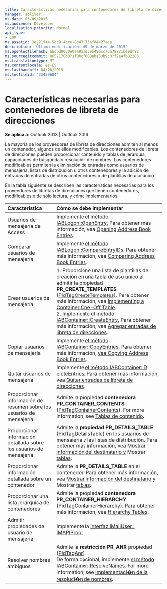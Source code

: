 ```yaml
---
title: Características necesarias para contenedores de libreta de direcciones
manager: soliver
ms.date: 03/09/2015
ms.audience: Developer
localization_priority: Normal
api_type:
- COM
ms.assetid: 3e221944-5dc9-4cce-8b47-73af84427aea
description: 'Última modificación: 09 de marzo de 2015'
ms.openlocfilehash: abdbd9030e0ea053d39b49ecc76a78821be9df82
ms.sourcegitcommit: 8657170d071f9bcf680aba50b9c07f2a4fb82283
ms.translationtype: MT
ms.contentlocale: es-ES
ms.lasthandoff: 04/28/2019
ms.locfileid: "33439684"
---
```

# <a name="required-features-for-address-book-containers"></a>Características necesarias para contenedores de libreta de direcciones

  
  
**Se aplica a**: Outlook 2013 | Outlook 2016 
  
La mayoría de los proveedores de libreta de direcciones admiten al menos un contenedor, algunos de ellos modificables. Los contenedores de libreta de direcciones pueden proporcionar contenido y tablas de jerarquía, capacidades de búsqueda y resolución de nombres. Los contenedores modificables permiten la eliminación de entradas como usuarios de mensajería, listas de distribución u otros contenedores y la adición de entradas de entradas de otros contenedores o de plantillas de uso único.
  
En la tabla siguiente se describen las características necesarias para los proveedores de libretas de direcciones que tienen contenedores, modificables o de solo lectura, y cómo implementarlos.
  
|**Característica**|**Cómo se debe implementar**|
|:-----|:-----|
|Usuarios de mensajería de Access  <br/> |Implemente [el método IABLogon::OpenEntry.](iablogon-openentry.md) Para obtener más información, vea [Opening Address Book Entries](opening-address-book-entries.md).  <br/> |
|Comparar usuarios de mensajería  <br/> |Implemente [el método IABLogon::CompareEntryIDs.](iablogon-compareentryids.md) Para obtener más información, vea [Comparing Address Book Entries](comparing-address-book-entries.md).  <br/> |
|Crear usuarios de mensajería  <br/> |1. Proporcione una lista de plantillas de creación en una tabla de uso único al admitir la propiedad **PR_CREATE_TEMPLATES** ([PidTagCreateTemplates](pidtagcreatetemplates-canonical-property.md)). Para obtener más información, vea [Implementing a Container One-Off Table](implementing-a-container-one-off-table.md).  <br/> 2. Implemente el [método IABContainer::CreateEntry.](iabcontainer-createentry.md) Para obtener más información, vea [Agregar entradas de libreta de direcciones](adding-address-book-entries.md).  <br/> |
|Copiar usuarios de mensajería  <br/> |Implemente [el método IABContainer::CopyEntries.](iabcontainer-copyentries.md) Para obtener más información, [vea Copying Address Book Entries](copying-address-book-entries.md).  <br/> |
|Quitar usuarios de mensajería  <br/> |Implemente [el método IABContainer::D eleteEntries.](iabcontainer-deleteentries.md) Para obtener más información, vea [Quitar entradas de libreta de direcciones](removing-address-book-entries.md).  <br/> |
|Proporcionar información de resumen sobre los usuarios de mensajería  <br/> |Admite la propiedad **contenedora PR_CONTAINER_CONTENTS** ([PidTagContainerContents](pidtagcontainercontents-canonical-property.md)). For more information, see [Tablas de contenido](contents-tables.md).  <br/> |
|Proporcionar información detallada sobre los usuarios de mensajería  <br/> |Admite la **propiedad PR_DETAILS_TABLE** ([PidTagDetailsTable](pidtagdetailstable-canonical-property.md)) en los usuarios de mensajería y las listas de distribución. Para obtener más información, vea [Mostrar información del destinatario y](displaying-recipient-information.md) Mostrar [tablas](display-tables.md).  <br/> |
|Proporcionar información detallada sobre un contenedor  <br/> |Admite la **PR_DETAILS_TABLE** en el contenedor. Para obtener más información, vea [Mostrar información del destinatario y](displaying-recipient-information.md) Mostrar [tablas](display-tables.md).  <br/> |
|Proporcionar una lista jerárquica de contenedores  <br/> |Admite la propiedad **contenedora PR_CONTAINER_HIERARCHY** ([PidTagContainerHierarchy](pidtagcontainerhierarchy-canonical-property.md)). Para obtener más información, vea [Hierarchy Tables](hierarchy-tables.md).  <br/> |
|Admitir propiedades de usuario de mensajería  <br/> |Implemente la [interfaz IMailUser : IMAPIProp.](imailuserimapiprop.md)  <br/> |
|Resolver nombres ambiguos  <br/> | Admite la **restricción PR_ANR** propiedad ([PidTagAnr](pidtaganr-canonical-property.md)).  <br/>  De forma opcional, implemente [el método IABContainer::ResolveNames.](iabcontainer-resolvenames.md) For more information, see [Implementaci�n de la resoluci�n de nombres](implementing-name-resolution.md).  <br/> |
   

